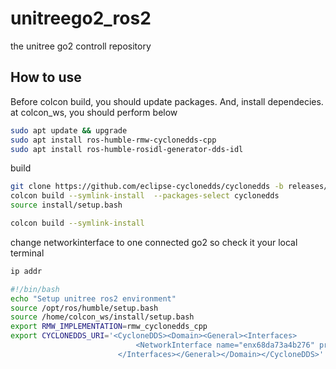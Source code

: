 # unitreego2_ros2
the unitree go2 controll repository

## How to use 
Before colcon build, you should update packages.
And, install dependecies. 
at colcon_ws, you should perform below 
```bash
sudo apt update && upgrade
sudo apt install ros-humble-rmw-cyclonedds-cpp
sudo apt install ros-humble-rosidl-generator-dds-idl
```

build
```bash
git clone https://github.com/eclipse-cyclonedds/cyclonedds -b releases/0.10.x 
colcon build --symlink-install  --packages-select cyclonedds
source install/setup.bash

colcon build --symlink-install 
```

change networkinterface to one connected go2 so check it your local terminal
```bash
ip addr
```

```bash
#!/bin/bash
echo "Setup unitree ros2 environment"
source /opt/ros/humble/setup.bash
source /home/colcon_ws/install/setup.bash
export RMW_IMPLEMENTATION=rmw_cyclonedds_cpp
export CYCLONEDDS_URI='<CycloneDDS><Domain><General><Interfaces>
                            <NetworkInterface name="enx68da73a4b276" priority="default" multicast="default" />
                        </Interfaces></General></Domain></CycloneDDS>'
```
